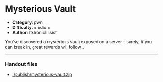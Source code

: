 Mysterious Vault
======================

- **Category**: pwn
- **Difficulty**: medium
- **Author**: ItsIronicIInsist

You've discovered a mysterious vault exposed on a server - surely, if you can break in, great rewards will follow...

---

### Handout files

- [./publish/mysterious-vault.zip](./publish/mysterious-vault.zip)
